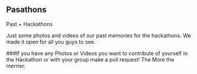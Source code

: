 Pasathons
--
Past + Hackathons

Just some photos and videos of our past memories for the hackathons.
We made it open for all you guys to see. 


###If you have any Photos or Videos you want to contribute of yourself in the Hackathon or with your group make a pull request!
The More the merrier.
